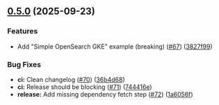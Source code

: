 ## [0.5.0](https://github.com/elastiflow/helm-chart-netobserv/compare/netobserv-0.4.14...netobserv-0.5.0) (2025-09-23)

### Features

* Add "Simple OpenSearch GKE" example (breaking) ([#67](https://github.com/elastiflow/helm-chart-netobserv/issues/67)) ([3827f99](https://github.com/elastiflow/helm-chart-netobserv/commit/3827f999c4a17fb16ac5a0fe983700c7e2f0dc24))

### Bug Fixes

* **ci:** Clean changelog ([#70](https://github.com/elastiflow/helm-chart-netobserv/issues/70)) ([36b4d68](https://github.com/elastiflow/helm-chart-netobserv/commit/36b4d68ac5657162d8c496ce4b1593efacfce5d6))
* **ci:** Release should be blocking ([#71](https://github.com/elastiflow/helm-chart-netobserv/issues/71)) ([744416e](https://github.com/elastiflow/helm-chart-netobserv/commit/744416ead45e77df6cad0890d4ef8f45e797e09b))
* **release:** Add missing dependency fetch step ([#72](https://github.com/elastiflow/helm-chart-netobserv/issues/72)) ([1a6056f](https://github.com/elastiflow/helm-chart-netobserv/commit/1a6056fde57d1fb5e32a2a7666cad411eeabe340))



